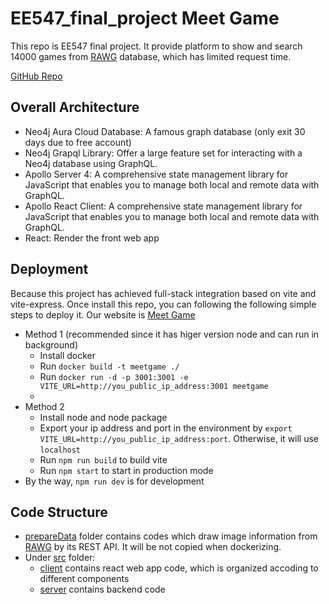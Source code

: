 # EE547_final_project Meet Game
This repo is EE547 final project. It provide platform to show and search 14000 games from [RAWG](https://rawg.io/) database, which has limited request time.

[GitHub Repo](https://github.com/CaoyiXue/EE547_final_project.git)

## Overall Architecture

- Neo4j Aura Cloud Database: A famous graph database (only exit 30 days due to free account)
- Neo4j Grapql Library: Offer a large feature set for interacting with a Neo4j database using GraphQL.
- Apollo Server 4: A comprehensive state management library for JavaScript that enables you to manage both local and remote data with GraphQL.
- Apollo React Client: A comprehensive state management library for JavaScript that enables you to manage both local and remote data with GraphQL. 
- React: Render the front web app
  
## Deployment
Because this project has achieved full-stack integration based on vite and vite-express. Once install this repo, you can following the following simple steps to deploy it. Our website is [Meet Game](http://3.13.47.159:3001)

- Method 1 (recommended since it has higer version node and can run in background) 
  - Install docker
  - Run `docker build -t meetgame ./`
  - Run `docker run -d -p 3001:3001 -e VITE_URL=http://you_public_ip_address:3001 meetgame`
  - 
- Method 2
  - Install node and node package
  - Export your ip address and port in the environment by `export VITE_URL=http://you_public_ip_address:port`. Otherwise, it will use `localhost`
  - Run `npm run build` to build vite
  - Run `npm start` to start in production mode
- By the way, `npm run dev` is for development


## Code Structure
- [prepareData](prepareData) folder contains codes which draw image information from [RAWG](https://rawg.io/) by its REST API. It will be not copied when dockerizing.
- Under [src](src) folder:
  - [client](src/client/) contains react web app code, which is organized accoding to different components
  - [server](src/server/) contains backend code
